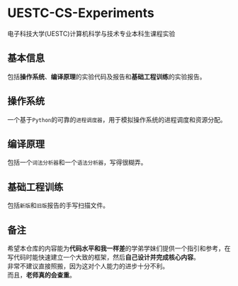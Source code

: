 # UESTC-CS-Experiments
电子科技大学(UESTC)计算机科学与技术专业本科生课程实验
## 基本信息
包括**操作系统**、**编译原理**的实验代码及报告和**基础工程训练**的实验报告。
## 操作系统
一个基于`Python`的可靠的`进程调度器`，用于模拟操作系统的进程调度和资源分配。  
## 编译原理
包括一个`词法分析器`和一个`语法分析器`，写得很糊弄。
## 基础工程训练
包括`新版`和`旧版`报告的手写扫描文件。
## 备注
希望本仓库的内容能为**代码水平和我一样差**的学弟学妹们提供一个指引和参考，在写代码时能快速建立一个大致的框架，然后**自己设计并完成核心内容**。  
非常不建议直接照搬，因为这对个人能力的进步十分不利。  
而且，**老师真的会查重**。